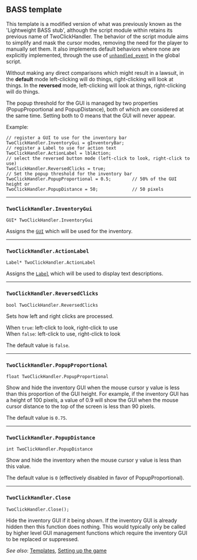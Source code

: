 ## BASS template

This template is a modified version of what was previously known as the
'Lightweight BASS stub', although the script module within retains its
previous name of TwoClickHandler. The behavior of the script module aims to
simplify and mask the cursor modes, removing the need for the player
to manually set them. It also implements default behaviors where none are
explicitly implemented, through the use of [`unhandled_event`](Globalfunctions_Event)
in the global script.

Without making any direct comparisons which might result in a lawsuit, in the
**default** mode left-clicking will do things, right-clicking will look at
things. In the **reversed** mode, left-clicking will look at things,
right-clicking will do things.

The popup threshold for the GUI is managed by two properties (PopupProportional
and PopupDistance), both of which are considered at the same time. Setting both
to 0 means that the GUI will never appear.

Example:

```ags
// register a GUI to use for the inventory bar
TwoClickHandler.InventoryGui = gInventoryBar;
// register a Label to use for action text
TwoClickHandler.ActionLabel = lblAction;
// select the reversed button mode (left-click to look, right-click to use)
TwoClickHandler.ReversedClicks = true;
// Set the popup threshold for the inventory bar
TwoClickHandler.PopupProportional = 0.5;        // 50% of the GUI height or
TwoClickHandler.PopupDistance = 50;             // 50 pixels
```
---

### `TwoClickHandler.InventoryGui`

```ags
GUI* TwoClickHandler.InventoryGui
```

Assigns the [`GUI`](GUI) which will be used for the inventory.

---

### `TwoClickHandler.ActionLabel`

```ags
Label* TwoClickHandler.ActionLabel
```

Assigns the [`Label`](Label) which will be used to display text descriptions.

---

### `TwoClickHandler.ReversedClicks`

```ags
bool TwoClickHandler.ReversedClicks
```

Sets how left and right clicks are processed.

When `true`: left-click to look, right-click to use<br>
When `false`: left-click to use, right-click to look

The default value is `false`.

---

### `TwoClickHandler.PopupProportional`

```ags
float TwoClickHandler.PopupProportional
```

Show and hide the inventory GUI when the mouse cursor y value is less than this
proportion of the GUI height. For example, if the inventory GUI has a height of
100 pixels, a value of 0.9 will show the GUI when the mouse cursor distance to
the top of the screen is less than 90 pixels.

The default value is `0.75`.

---

### `TwoClickHandler.PopupDistance`

```ags
int TwoClickHandler.PopupDistance
```

Show and hide the inventory when the mouse cursor y value is less than this
value.

The default value is `0` (effectively disabled in favor of PopupProportional).

---

### `TwoClickHandler.Close`

```ags
TwoClickHandler.Close();
```

Hide the inventory GUI if it being shown. If the inventory GUI is already
hidden then this function does nothing. This would typically only be called
by higher level GUI management functions which require the inventory GUI to
be replaced or suppressed.


*See also*: [Templates](Templates), [Setting up the game](Settingupthegame)
